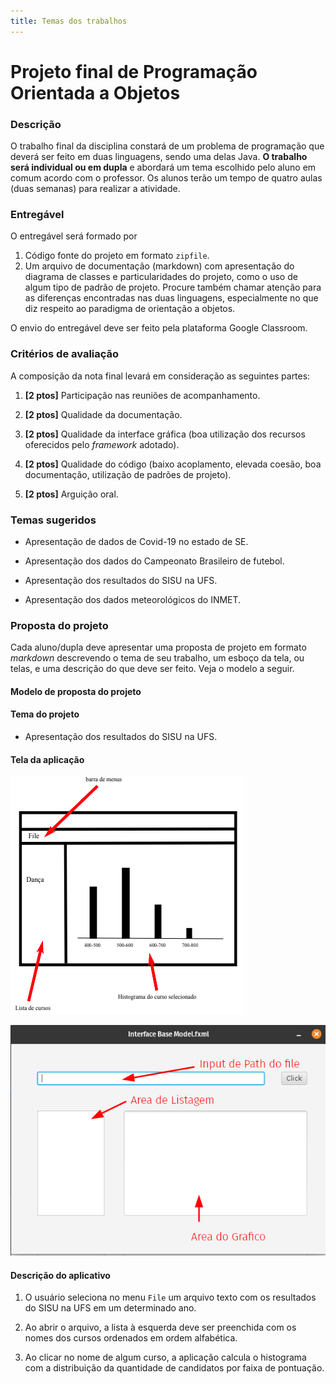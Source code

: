 ```yaml
---
title: Temas dos trabalhos
---
```


# Projeto final de Programação Orientada a Objetos

### Descrição 

O trabalho final da disciplina constará de um problema de programação que deverá ser feito em duas linguagens, sendo uma delas Java. **O trabalho será individual ou em dupla** e abordará um tema escolhido pelo aluno em comum acordo com o professor. Os alunos terão um tempo de quatro aulas (duas semanas) para realizar a atividade.

### Entregável

O entregável será formado por

1. Código fonte do projeto em formato `zipfile`.
2. Um arquivo de documentação (markdown) com apresentação do diagrama de classes e particularidades do projeto, como o uso de algum tipo de padrão de projeto. Procure também chamar atenção para as diferenças encontradas nas duas linguagens, especialmente no que diz respeito ao paradigma de orientação a objetos.

O envio do entregável deve ser feito pela plataforma Google Classroom.

### Critérios de avaliação

A composição da nota final levará em consideração as seguintes partes:

1. **[2 ptos]** Participação nas reuniões de acompanhamento.

2. **[2 ptos]** Qualidade da documentação.

3. **[2 ptos]** Qualidade da interface gráfica (boa utilização dos recursos oferecidos pelo _framework_ adotado).

4. **[2 ptos]** Qualidade do código (baixo acoplamento, elevada coesão, boa documentação, utilização de padrões de projeto).

5. **[2 ptos]** Arguição oral.

### Temas sugeridos

- Apresentação de dados de Covid-19 no estado de SE.

- Apresentação dos dados do Campeonato Brasileiro de futebol.

- Apresentação dos resultados do SISU na UFS.

- Apresentação dos dados meteorológicos do INMET.

### Proposta do projeto

Cada aluno/dupla deve apresentar uma proposta de projeto em formato _markdown_ descrevendo o tema de seu trabalho, um esboço da tela, ou telas, e uma descrição do que deve ser feito. Veja o modelo a seguir.

#### Modelo de proposta do projeto

#### Tema do projeto

- Apresentação dos resultados do SISU na UFS.

#### Tela da aplicação

![Quadro01](./Modelo.png)

![Quadro02](./Base%20Interface%20JavaFX.png)

#### Descrição do aplicativo

1. O usuário seleciona no menu `File` um arquivo texto com os resultados do SISU na UFS em um determinado ano. 

2. Ao abrir o arquivo, a lista à esquerda deve ser preenchida com os nomes dos cursos ordenados em ordem alfabética.

3. Ao clicar no nome de algum curso, a aplicação calcula o histograma com a distribuição da quantidade de candidatos por faixa de pontuação.
